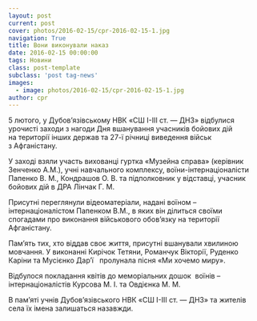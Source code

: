 ```yaml
---
layout: post
current: post
cover: photos/2016-02-15/cpr-2016-02-15-1.jpg
navigation: True
title: Вони виконували наказ
date: 2016-02-15 00:00:00
tags: Новини
class: post-template
subclass: 'post tag-news'
images:
  - image: photos/2016-02-15/cpr-2016-02-15-1.jpg
author: cpr
---
```


5&nbsp;лютого, у&nbsp;Дубов’язівському НВК «СШ І-ІІІ ст.&nbsp;— ДНЗ» відбулися урочисті заходи з&nbsp;нагоди Дня вшанування учасників бойових дій на&nbsp;території інших держав та&nbsp;27-ї річниці виведення військ з&nbsp;Афганістану.

У&nbsp;заході взяли участь вихованці гуртка «Музейна справа» (керівник Зенченко А.М.), учні навчального комплексу, воїни-інтернаціоналісти Папенко В. М., Кондрашов О. В. та підполковник у відставці, учасник бойових дій в ДРА Лінчак Г. М.

Присутні переглянули відеоматеріали, надані воїном – інтернаціоналістом Папенком В.М., в яких він ділиться своїми спогадами про виконання військового обов’язку на території Афганістану.

Пам’ять тих, хто віддав своє життя, присутні вшанували хвилиною мовчання. У виконанні Кирічок Тетяни, Романчук Вікторії, Руденко Каріни та Мусієнко Дар’ї&nbsp;&nbsp; пролунала пісня «Ми хочемо миру».

Відбулося покладання квітів до меморіальних дошок &nbsp;воїнів – інтернаціоналістів Курсова М. І. та Овдієнка М. М.

В пам’яті учнів Дубов’язівського НВК «СШ І-ІІІ ст.&nbsp;— ДНЗ» та жителів села їх імена залишаться назавжди.